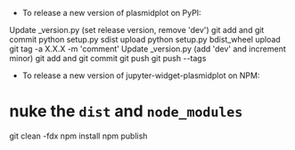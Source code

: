- To release a new version of plasmidplot on PyPI:

Update _version.py (set release version, remove 'dev')
git add and git commit
python setup.py sdist upload
python setup.py bdist_wheel upload
git tag -a X.X.X -m 'comment'
Update _version.py (add 'dev' and increment minor)
git add and git commit
git push
git push --tags

- To release a new version of jupyter-widget-plasmidplot on NPM:

# nuke the  `dist` and `node_modules`
git clean -fdx
npm install
npm publish
